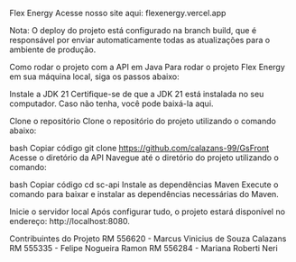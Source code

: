 Flex Energy
Acesse nosso site aqui: flexenergy.vercel.app

Nota: O deploy do projeto está configurado na branch build, que é responsável por enviar automaticamente todas as atualizações para o ambiente de produção.

Como rodar o projeto com a API em Java
Para rodar o projeto Flex Energy em sua máquina local, siga os passos abaixo:

Instale a JDK 21
Certifique-se de que a JDK 21 está instalada no seu computador. Caso não tenha, você pode baixá-la aqui.

Clone o repositório
Clone o repositório do projeto utilizando o comando abaixo:

bash
Copiar código
git clone https://github.com/calazans-99/GsFront
Acesse o diretório da API
Navegue até o diretório do projeto utilizando o comando:

bash
Copiar código
cd sc-api
Instale as dependências Maven
Execute o comando para baixar e instalar as dependências necessárias do Maven.

Inicie o servidor local
Após configurar tudo, o projeto estará disponível no endereço:
http://localhost:8080.

Contribuintes do Projeto
RM 556620 - Marcus Vinicius de Souza Calazans
RM 555335 - Felipe Nogueira Ramon
RM 556284 - Mariana Roberti Neri